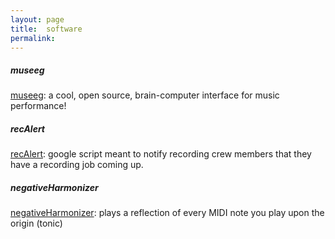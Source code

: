 ```yaml
---
layout: page
title:  software
permalink:
---
```

##### museeg
[museeg](https://hugofloresgarcia.github.io/MusEEG): a cool, open source, brain-computer interface for music performance!

##### recAlert

[recAlert](https://github.com/hugofloresgarcia/recAlert): google script meant to notify recording crew members that they have a recording job coming up.

##### negativeHarmonizer

[negativeHarmonizer](https://github.com/hugofloresgarcia/NegativeHarmonizer): plays a reflection of every MIDI note you play upon the origin (tonic)
